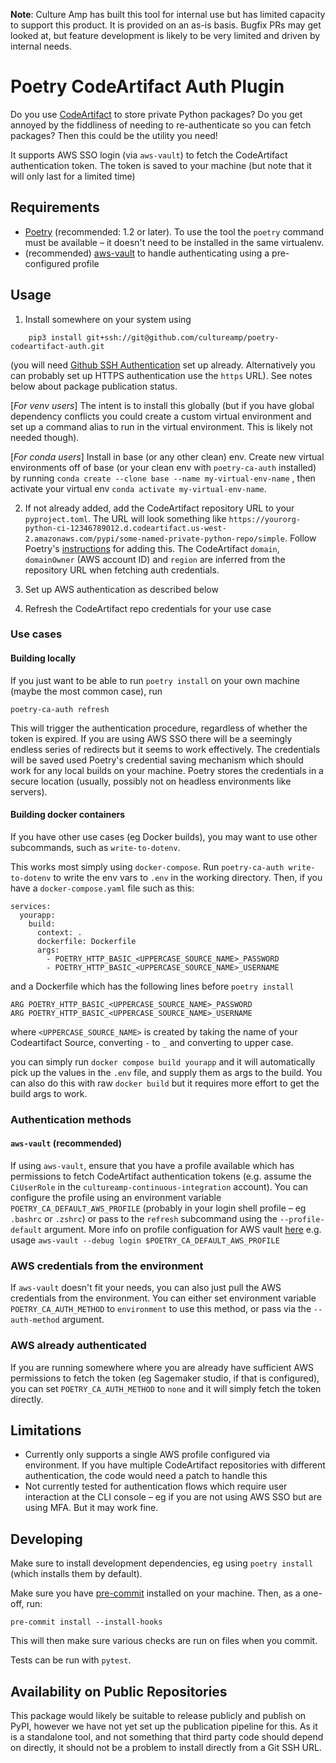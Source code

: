 **Note**: Culture Amp has built this tool for internal use but has limited capacity to support this product.
It is provided on an as-is basis. Bugfix PRs may get looked at, but feature development is likely to be very limited
and driven by internal needs.

# Poetry CodeArtifact Auth Plugin

Do you use [CodeArtifact](https://aws.amazon.com/codeartifact/) to store private Python packages? Do you get annoyed by the fiddliness of needing to re-authenticate so you can fetch packages? Then this could be the utility you need!

It supports AWS SSO login (via `aws-vault`) to fetch the CodeArtifact authentication token. The token is saved to your machine (but note that it will only last for a limited time)

## Requirements

* [Poetry](https://python-poetry.org) (recommended: 1.2 or later). To use  the tool the `poetry` command must be available – it doesn't need to be installed in the same virtualenv.
* (recommended) [aws-vault](https://github.com/99designs/aws-vault) to handle authenticating using a pre-configured   profile

## Usage

1. Install somewhere on your system using
```
    pip3 install git+ssh://git@github.com/cultureamp/poetry-codeartifact-auth.git
```

(you will need [Github SSH Authentication](https://docs.github.com/en/authentication/connecting-to-github-with-ssh) set up already. Alternatively you can probably set up HTTPS authentication use the `https` URL). See notes below about package publication status. 

[*For venv users*] The intent is to install this globally (but if you have global dependency conflicts you could create a custom virtual environment and set up a command alias to run in the virtual environment. This is likely not needed though). 

[*For conda users*] Install in base (or any other clean) env.  Create new virtual environments off of base (or your clean env with `poetry-ca-auth` installed) by running `conda create --clone base --name my-virtual-env-name` , then activate your virtual  env `conda activate my-virtual-env-name`.  

2. If not already added, add the CodeArtifact repository URL to your `pyproject.toml`. The URL will look something like `https://yourorg-python-ci-12346789012.d.codeartifact.us-west-2.amazonaws.com/pypi/some-named-private-python-repo/simple`. Follow Poetry's [instructions](https://python-poetry.org/docs/repositories/#secondary-package-sources) for adding this. The CodeArtifact `domain`, `domainOwner` (AWS account ID) and `region` are inferred from the repository URL when fetching auth credentials.

3. Set up AWS authentication as described below

4. Refresh the CodeArtifact repo credentials for your use case

### Use cases

#### Building locally
If you just want to be able to run `poetry install` on your own machine (maybe the most common case), run

```
poetry-ca-auth refresh
```

This will trigger the authentication procedure, regardless of whether the token is expired. If you are using AWS SSO there will be a seemingly endless series of redirects but it seems to work effectively. The credentials will be saved used Poetry's credential saving mechanism which should work for any local builds on your machine. Poetry stores the credentials in a secure location (usually, possibly not on headless environments like servers).

#### Building docker containers

If you have other use cases (eg Docker builds), you may want to use other subcommands, such as `write-to-dotenv`.

This works most simply using `docker-compose`.  Run `poetry-ca-auth write-to-dotenv` to write the env vars to `.env` in the working directory.
Then, if you have a `docker-compose.yaml` file such as this:

```
services:
  yourapp:
    build:
      context: .
      dockerfile: Dockerfile
      args:
        - POETRY_HTTP_BASIC_<UPPERCASE_SOURCE_NAME>_PASSWORD
        - POETRY_HTTP_BASIC_<UPPERCASE_SOURCE_NAME>_USERNAME
```

and a Dockerfile which has the following lines before `poetry install`

```
ARG POETRY_HTTP_BASIC_<UPPERCASE_SOURCE_NAME>_PASSWORD
ARG POETRY_HTTP_BASIC_<UPPERCASE_SOURCE_NAME>_USERNAME
```

where `<UPPERCASE_SOURCE_NAME>` is created by taking the name of your Codeartifact Source, converting `-` to `_` and converting to upper case.

you can simply run `docker compose build yourapp` and it will automatically pick up the values in the `.env` file, and supply them as args to the build. You can also do this with raw `docker build` but it requires more effort to get the build args to work.


### Authentication methods

#### `aws-vault` (recommended)

If using `aws-vault`, ensure that you have a profile available which has permissions to fetch CodeArtifact authentication tokens (e.g. assume the `CiUserRole` in the `cultureamp-continuous-integration` account). You can configure the profile using an environment variable `POETRY_CA_DEFAULT_AWS_PROFILE` (probably in your login shell profile – eg `.bashrc` or `.zshrc`) or pass to the `refresh` subcommand using the `--profile-default` argument. More info on profile configuation for AWS vault [here](https://cultureamp.atlassian.net/wiki/spaces/SEC/pages/2744649490/AWS+SSO+Okta+-+User+Guides#Generating-a-CultureAmp-configuration-file)
e.g. usage `aws-vault --debug login $POETRY_CA_DEFAULT_AWS_PROFILE` 

### AWS credentials from the environment

If `aws-vault` doesn't fit your needs, you can also just pull the AWS credentials from the environment. You can either set environment variable `POETRY_CA_AUTH_METHOD` to `environment` to use this method, or pass via the `--auth-method` argument.

### AWS already authenticated

If you are running somewhere where you are already have sufficient AWS permissions to fetch the token (eg Sagemaker studio, if that is configured), you can set `POETRY_CA_AUTH_METHOD` to `none` and it will simply fetch the token directly.

## Limitations

* Currently only supports a single AWS profile configured via environment. If you have multiple CodeArtifact repositories with different authentication, the code would need a patch to handle this
* Not currently tested for authentication flows which require user interaction at the CLI console – eg if you are not using AWS SSO but are using MFA. But it may work fine.


## Developing

Make sure to install development dependencies, eg using `poetry install` (which installs them by default).

Make sure you have [pre-commit](https://pre-commit.com) installed on your machine. Then, as a one-off, run:

    pre-commit install --install-hooks

This will then make sure various checks are run on files when you commit.

Tests can be run with `pytest`.


## Availability on Public Repositories

This package would likely be suitable to release publicly and publish on PyPI, however we have not yet set up the publication pipeline for this. As it is a standalone tool, and not something that third party code should depend on directly, it should not be a problem to install directly from a Git SSH URL.

